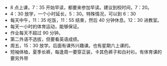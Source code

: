 - 8 点上课，7：35 开始早读，都要来参加早读。建议到校时间，7：20。
- 4：30 放学，一个小时延长，5：30。特殊情况，可以到 6：30
- 每天中午，11：35 吃饭，11：55 结束，然后 40 分钟休息。12：30 进教室。
- 每天一小时的体育运动，能够保证。
- 作业每天不超过 90 分钟。
- 第二外语不选拔，但要看英语成绩。
- 周五，15：30 放学。后面有课外兴趣课。也有星期六上课的。
- 短袖体桖，夏季长裤，每逢周一要穿正装，卡其色裤子和白衬衫。有体育课的要另外带